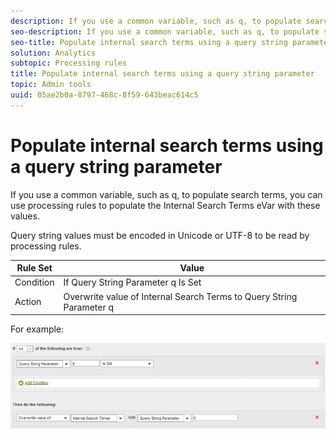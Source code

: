 ```yaml
---
description: If you use a common variable, such as q, to populate search terms, you can use processing rules to populate the Internal Search Terms eVar with these values.
seo-description: If you use a common variable, such as q, to populate search terms, you can use processing rules to populate the Internal Search Terms eVar with these values.
seo-title: Populate internal search terms using a query string parameter
solution: Analytics
subtopic: Processing rules
title: Populate internal search terms using a query string parameter
topic: Admin tools
uuid: 05ae2b0a-8797-468c-8f59-643beac614c5
---
```


# Populate internal search terms using a query string parameter

If you use a common variable, such as q, to populate search terms, you can use processing rules to populate the Internal Search Terms eVar with these values.

 Query string values must be encoded in Unicode or UTF-8 to be read by processing rules.

|  Rule Set  | Value  |
|---|---|
|  Condition  | If Query String Parameter q Is Set  |
|  Action  | Overwrite value of Internal Search Terms to Query String Parameter q  |

For example:

![](assets/populate-internal-search-terms.png)

